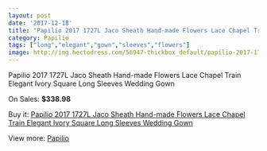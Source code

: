 ```yaml
---
layout: post
date: '2017-12-18'
title: "Papilio 2017 1727L Jaco Sheath Hand-made Flowers Lace Chapel Train Elegant Ivory Square Long Sleeves Wedding Gown"
category: Papilio
tags: ["long","elegant","gown","sleeves","flowers"]
image: http://img.hectodress.com/56947-thickbox_default/papilio-2017-1727l-jaco-sheath-hand-made-flowers-lace-chapel-train-elegant-ivory-square-long-sleeves-wedding-gown.jpg
---
```

Papilio 2017 1727L Jaco Sheath Hand-made Flowers Lace Chapel Train Elegant Ivory Square Long Sleeves Wedding Gown

On Sales: **$338.98**
<a href="https://www.hectodress.com/papilio/17698-papilio-2017-1727l-jaco-sheath-hand-made-flowers-lace-chapel-train-elegant-ivory-square-long-sleeves-wedding-gown.html"><amp-img layout="responsive" width="600" height="600" src="//img.hectodress.com/56947-thickbox_default/papilio-2017-1727l-jaco-sheath-hand-made-flowers-lace-chapel-train-elegant-ivory-square-long-sleeves-wedding-gown.jpg" alt="Papilio 2017 1727L Jaco Sheath Hand-made Flowers Lace Chapel Train Elegant Ivory Square Long Sleeves Wedding Gown 0" /></a>
<a href="https://www.hectodress.com/papilio/17698-papilio-2017-1727l-jaco-sheath-hand-made-flowers-lace-chapel-train-elegant-ivory-square-long-sleeves-wedding-gown.html"><amp-img layout="responsive" width="600" height="600" src="//img.hectodress.com/56951-thickbox_default/papilio-2017-1727l-jaco-sheath-hand-made-flowers-lace-chapel-train-elegant-ivory-square-long-sleeves-wedding-gown.jpg" alt="Papilio 2017 1727L Jaco Sheath Hand-made Flowers Lace Chapel Train Elegant Ivory Square Long Sleeves Wedding Gown 1" /></a>
<a href="https://www.hectodress.com/papilio/17698-papilio-2017-1727l-jaco-sheath-hand-made-flowers-lace-chapel-train-elegant-ivory-square-long-sleeves-wedding-gown.html"><amp-img layout="responsive" width="600" height="600" src="//img.hectodress.com/56950-thickbox_default/papilio-2017-1727l-jaco-sheath-hand-made-flowers-lace-chapel-train-elegant-ivory-square-long-sleeves-wedding-gown.jpg" alt="Papilio 2017 1727L Jaco Sheath Hand-made Flowers Lace Chapel Train Elegant Ivory Square Long Sleeves Wedding Gown 2" /></a>
<a href="https://www.hectodress.com/papilio/17698-papilio-2017-1727l-jaco-sheath-hand-made-flowers-lace-chapel-train-elegant-ivory-square-long-sleeves-wedding-gown.html"><amp-img layout="responsive" width="600" height="600" src="//img.hectodress.com/56949-thickbox_default/papilio-2017-1727l-jaco-sheath-hand-made-flowers-lace-chapel-train-elegant-ivory-square-long-sleeves-wedding-gown.jpg" alt="Papilio 2017 1727L Jaco Sheath Hand-made Flowers Lace Chapel Train Elegant Ivory Square Long Sleeves Wedding Gown 3" /></a>
<a href="https://www.hectodress.com/papilio/17698-papilio-2017-1727l-jaco-sheath-hand-made-flowers-lace-chapel-train-elegant-ivory-square-long-sleeves-wedding-gown.html"><amp-img layout="responsive" width="600" height="600" src="//img.hectodress.com/56948-thickbox_default/papilio-2017-1727l-jaco-sheath-hand-made-flowers-lace-chapel-train-elegant-ivory-square-long-sleeves-wedding-gown.jpg" alt="Papilio 2017 1727L Jaco Sheath Hand-made Flowers Lace Chapel Train Elegant Ivory Square Long Sleeves Wedding Gown 4" /></a>

Buy it: [Papilio 2017 1727L Jaco Sheath Hand-made Flowers Lace Chapel Train Elegant Ivory Square Long Sleeves Wedding Gown](https://www.hectodress.com/papilio/17698-papilio-2017-1727l-jaco-sheath-hand-made-flowers-lace-chapel-train-elegant-ivory-square-long-sleeves-wedding-gown.html "Papilio 2017 1727L Jaco Sheath Hand-made Flowers Lace Chapel Train Elegant Ivory Square Long Sleeves Wedding Gown")

View more: [Papilio](https://www.hectodress.com/357-papilio "Papilio")